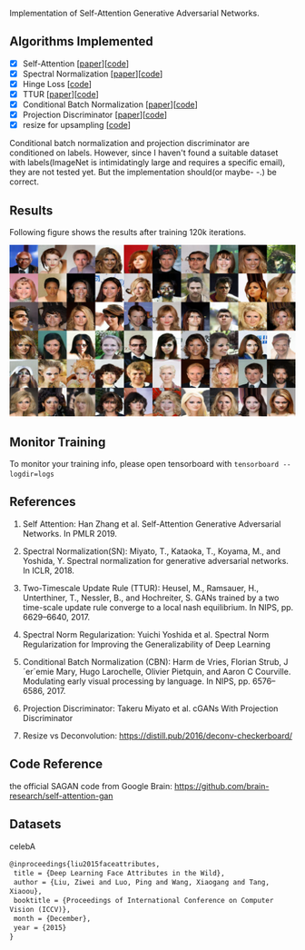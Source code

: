 Implementation of Self-Attention Generative Adversarial Networks.

## Algorithms Implemented

- [x] Self-Attention                    [[paper](#ref1)][[code](https://github.com/xlnwel/cv/blob/38d5e7a4874538cf3809127c126735265f4a2129/basic_model/layer.py#L418)]
- [x] Spectral Normalization            [[paper](#ref2)][[code](https://github.com/xlnwel/cv/blob/38d5e7a4874538cf3809127c126735265f4a2129/utility/tf_utils.py#L157)]
- [x] Hinge Loss                        [[code](https://github.com/xlnwel/cv/blob/38d5e7a4874538cf3809127c126735265f4a2129/algo/sagan/model.py#L125)]
- [x] TTUR                              [[paper](#ref3)][[code](https://github.com/xlnwel/cv/blob/38d5e7a4874538cf3809127c126735265f4a2129/algo/sagan/args.yaml#L19)]
- [x] Conditional Batch Normalization   [[paper](#ref5)][[code](https://github.com/xlnwel/cv/blob/38d5e7a4874538cf3809127c126735265f4a2129/layers/cbn.py#L4)]
- [x] Projection Discriminator          [[paper](ref6)][[code](https://github.com/xlnwel/cv/blob/38d5e7a4874538cf3809127c126735265f4a2129/algo/sagan/networks.py#L186)]
- [x] resize for upsampling             [[code](https://github.com/xlnwel/cv/blob/38d5e7a4874538cf3809127c126735265f4a2129/algo/sagan/networks.py#L69)]

Conditional batch normalization and projection discriminator are conditioned on labels. However, since I haven't found a suitable dataset with labels(ImageNet is intimidatingly large and requires a specific email), they are not tested yet. But the implementation should(or maybe- -.) be correct.

## Results

Following figure shows the results after training 120k iterations.

<p align = 'center'>
<img src = 'data/results/eval_0.png'>
</p>
<p align = 'center'>

## Monitor Training

To monitor your training info, please open tensorboard with `tensorboard --logdir=logs`

## References

1. <a name='ref1'></a>Self Attention: Han Zhang et al. Self-Attention Generative Adversarial Networks. In PMLR 2019.

2. <a name='ref2'></a>Spectral Normalization(SN): Miyato, T., Kataoka, T., Koyama, M., and Yoshida, Y. Spectral normalization for generative adversarial networks. In ICLR, 2018.

3. <a name='ref3'></a>Two-Timescale Update Rule (TTUR): Heusel, M., Ramsauer, H., Unterthiner, T., Nessler, B., and Hochreiter, S. GANs trained by a two time-scale update rule converge to a local nash equilibrium. In NIPS, pp. 6629–6640, 2017.

4. <a name='ref4'></a>Spectral Norm Regularization: Yuichi Yoshida et al. Spectral Norm Regularization for Improving the Generalizability of Deep Learning

5. <a name='ref5'></a>Conditional Batch Normalization (CBN): Harm de Vries, Florian Strub, J´er´emie Mary, Hugo Larochelle, Olivier Pietquin, and Aaron C Courville. Modulating early visual processing by language. In NIPS, pp. 6576–6586, 2017.

6. <a name='ref6'></a>Projection Discriminator: Takeru Miyato et al. cGANs With Projection Discriminator

7. Resize vs Deconvolution: https://distill.pub/2016/deconv-checkerboard/

## Code Reference

the official SAGAN code from Google Brain: https://github.com/brain-research/self-attention-gan

## Datasets

celebA

```
@inproceedings{liu2015faceattributes,
 title = {Deep Learning Face Attributes in the Wild},
 author = {Liu, Ziwei and Luo, Ping and Wang, Xiaogang and Tang, Xiaoou},
 booktitle = {Proceedings of International Conference on Computer Vision (ICCV)},
 month = {December},
 year = {2015} 
}
```